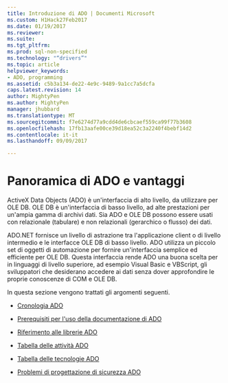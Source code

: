 ```yaml
---
title: Introduzione di ADO | Documenti Microsoft
ms.custom: H1Hack27Feb2017
ms.date: 01/19/2017
ms.reviewer: 
ms.suite: 
ms.tgt_pltfrm: 
ms.prod: sql-non-specified
ms.technology: "“drivers”"
ms.topic: article
helpviewer_keywords:
- ADO, programming
ms.assetid: c5b3a134-de22-4e9c-9489-9a1cc7a5dcfa
caps.latest.revision: 14
author: MightyPen
ms.author: MightyPen
manager: jhubbard
ms.translationtype: MT
ms.sourcegitcommit: f7e6274d77a9cdd4de6cbcaef559ca99f77b3608
ms.openlocfilehash: 17fb13aafe00ce39d18ea52c3a2240f4bebf14d2
ms.contentlocale: it-it
ms.lasthandoff: 09/09/2017

---
```

# <a name="ado-overview-and-benefits"></a>Panoramica di ADO e vantaggi
ActiveX Data Objects (ADO) è un'interfaccia di alto livello, da utilizzare per OLE DB. OLE DB è un'interfaccia di basso livello, ad alte prestazioni per un'ampia gamma di archivi dati. Sia ADO e OLE DB possono essere usati con relazionale (tabulare) e non relazionali (gerarchico o flusso) dei dati.

 ADO.NET fornisce un livello di astrazione tra l'applicazione client o di livello intermedio e le interfacce OLE DB di basso livello. ADO utilizza un piccolo set di oggetti di automazione per fornire un'interfaccia semplice ed efficiente per OLE DB. Questa interfaccia rende ADO una buona scelta per in linguaggi di livello superiore, ad esempio Visual Basic e VBScript, gli sviluppatori che desiderano accedere ai dati senza dover approfondire le proprie conoscenze di COM e OLE DB.

 In questa sezione vengono trattati gli argomenti seguenti.

-   [Cronologia ADO](../../ado/guide/ado-history.md)

-   [Prerequisiti per l'uso della documentazione di ADO](../../ado/guide/prerequisites-for-using-the-ado-documentation.md)

-   [Riferimento alle librerie ADO](../../ado/guide/referencing-the-ado-libraries.md)

-   [Tabella delle attività ADO](../../ado/guide/ado-task-table.md)

-   [Tabella delle tecnologie ADO](../../ado/guide/ado-technology-table.md)

-   [Problemi di progettazione di sicurezza ADO](../../ado/guide/ado-security-design-issues.md)

